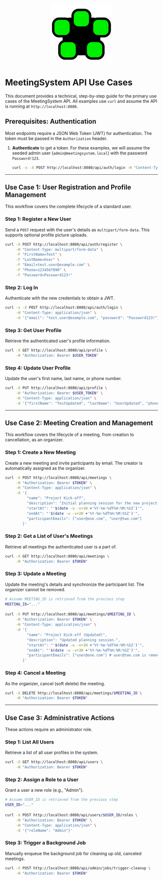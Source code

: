 <p align="center">
  <a href="#" target="_blank">
    <img src="../images/meeting-system.png" width="200" alt="Project Logo">
  </a>
</p>

# MeetingSystem API Use Cases

This document provides a technical, step-by-step guide for the primary use cases of the MeetingSystem API. All examples use `curl` and assume the API is running at `http://localhost:8080`.

## Prerequisites: Authentication

Most endpoints require a JSON Web Token (JWT) for authentication. The token must be passed in the `Authorization` header.

1.  **Authenticate** to get a token. For these examples, we will assume the seeded admin user (`admin@meetingsystem.local`) with the password `Password!123`.

    ```bash
    curl -s -X POST http://localhost:8080/api/auth/login -H "Content-Type: application/json" -d '{"email": "admin@meetingsystem.local", "password": "Password!123"}'
    ```

---

## Use Case 1: User Registration and Profile Management

This workflow covers the complete lifecycle of a standard user.

### Step 1: Register a New User

Send a `POST` request with the user's details as `multipart/form-data`. This supports optional profile picture uploads.

```bash
curl -X POST http://localhost:8080/api/auth/register \
     -H "Content-Type: multipart/form-data" \
     -F "FirstName=Test" \
     -F "LastName=User" \
     -F "Email=test.user@example.com" \
     -F "Phone=1234567890" \
     -F "Password=Password123!"
```

### Step 2: Log In

Authenticate with the new credentials to obtain a JWT.

```bash
curl -s -X POST http://localhost:8080/api/auth/login \
     -H "Content-Type: application/json" \
     -d '{"email": "test.user@example.com", "password": "Password123!"}' 
```

### Step 3: Get User Profile

Retrieve the authenticated user's profile information.

```bash
curl -X GET http://localhost:8080/api/profile \
     -H "Authorization: Bearer $USER_TOKEN"
```

### Step 4: Update User Profile

Update the user's first name, last name, or phone number.

```bash
curl -X PUT http://localhost:8080/api/profile \
     -H "Authorization: Bearer $USER_TOKEN" \
     -H "Content-Type: application/json" \
     -d '{"firstName": "TestUpdated", "lastName": "UserUpdated", "phone": "0987654321"}'
```

---

## Use Case 2: Meeting Creation and Management

This workflow covers the lifecycle of a meeting, from creation to cancellation, as an organizer.

### Step 1: Create a New Meeting

Create a new meeting and invite participants by email. The creator is automatically assigned as the organizer.

```bash
curl -X POST http://localhost:8080/api/meetings \
     -H "Authorization: Bearer $TOKEN" \
     -H "Content-Type: application/json" \
     -d '{
          "name": "Project Kick-off",
          "description": "Initial planning session for the new project.",
          "startAt": "'$(date -u -v+1H +'%Y-%m-%dT%H:%M:%SZ')'",
          "endAt": "'$(date -u -v+2H +'%Y-%m-%dT%H:%M:%SZ')'",
          "participantEmails": ["user@one.com", "user@two.com"]
        }'
```

### Step 2: Get a List of User's Meetings

Retrieve all meetings the authenticated user is a part of.

```bash
curl -X GET http://localhost:8080/api/meetings \
     -H "Authorization: Bearer $TOKEN"
```

### Step 3: Update a Meeting

Update the meeting's details and synchronize the participant list. The organizer cannot be removed.

```bash
# Assume MEETING_ID is retrieved from the previous step
MEETING_ID="..."

curl -X PUT http://localhost:8080/api/meetings/$MEETING_ID \
     -H "Authorization: Bearer $TOKEN" \
     -H "Content-Type: application/json" \
     -d '{
          "name": "Project Kick-off (Updated)",
          "description": "Updated planning session.",
          "startAt": "'$(date -u -v+1H +'%Y-%m-%dT%H:%M:%SZ')'",
          "endAt": "'$(date -u -v+3H +'%Y-%m-%dT%H:%M:%SZ')'",
          "participantEmails": ["user@one.com"] # user@two.com is removed
        }'
```

### Step 4: Cancel a Meeting

As the organizer, cancel (soft delete) the meeting.

```bash
curl -X DELETE http://localhost:8080/api/meetings/$MEETING_ID \
     -H "Authorization: Bearer $TOKEN"
```

---

## Use Case 3: Administrative Actions

These actions require an administrator role.

### Step 1: List All Users

Retrieve a list of all user profiles in the system.

```bash
curl -X GET http://localhost:8080/api/users \
     -H "Authorization: Bearer $TOKEN"
```

### Step 2: Assign a Role to a User

Grant a user a new role (e.g., "Admin").

```bash
# Assume USER_ID is retrieved from the previous step
USER_ID="..."

curl -X POST http://localhost:8080/api/users/$USER_ID/roles \
     -H "Authorization: Bearer $TOKEN" \
     -H "Content-Type: application/json" \
     -d '{"roleName": "Admin"}'
```

### Step 3: Trigger a Background Job

Manually enqueue the background job for cleaning up old, canceled meetings.

```bash
curl -X POST http://localhost:8080/api/admin/jobs/trigger-cleanup \
     -H "Authorization: Bearer $TOKEN"
```
